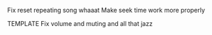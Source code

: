 Fix reset repeating song whaaat
Make seek time work more properly

TEMPLATE
Fix volume and muting and all that jazz